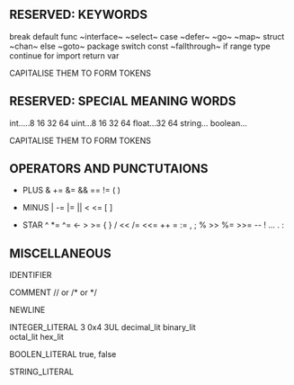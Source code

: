 ## RESERVED: KEYWORDS

break        default      func         ~interface~    ~select~
case         ~defer~        ~go~           ~map~          struct
~chan~         else         ~goto~         package      switch
const        ~fallthrough~  if           range        type
continue     for          import       return       var

CAPITALISE THEM TO FORM TOKENS

## RESERVED: SPECIAL MEANING WORDS

int.....8 16 32 64
uint...8 16 32 64
float...32 64
string...
boolean...

CAPITALISE THEM TO FORM TOKENS

## OPERATORS AND PUNCTUTAIONS

+ PLUS    &     +=    &=     &&    ==    !=   (    )
- MINUS    |     -=    |=     ||    <     <=    [    ]
* STAR    ^     *=    ^=     <-    >     >=    {    }
/    <<    /=    <<=    ++    =     :=    ,    ;
%    >>    %=    >>=    --    !     ...   .    :


## MISCELLANEOUS

IDENTIFIER

COMMENT // or /* or */

NEWLINE

INTEGER_LITERAL 3 0x4 3UL 
decimal_lit 
binary_lit    
octal_lit 
hex_lit

BOOLEN_LITERAL true, false

STRING_LITERAL 